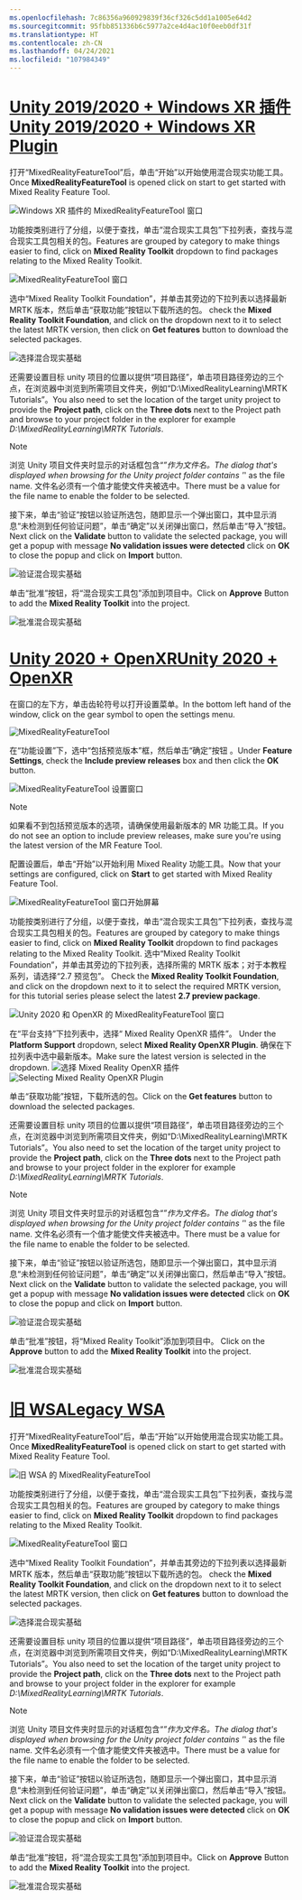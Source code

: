 ```yaml
---
ms.openlocfilehash: 7c86356a960929839f36cf326c5dd1a1005e64d2
ms.sourcegitcommit: 95fbb851336b6c5977a2ce4d4ac10f0eeb0df31f
ms.translationtype: HT
ms.contentlocale: zh-CN
ms.lasthandoff: 04/24/2021
ms.locfileid: "107984349"
---
```

# <a name="unity-20192020--windows-xr-plugin"></a>[<span data-ttu-id="2d2e4-101">Unity 2019/2020 + Windows XR 插件</span><span class="sxs-lookup"><span data-stu-id="2d2e4-101">Unity 2019/2020 + Windows XR Plugin</span></span>](#tab/winxr)

<span data-ttu-id="2d2e4-102">打开“MixedRealityFeatureTool”后，单击“开始”以开始使用混合现实功能工具。</span><span class="sxs-lookup"><span data-stu-id="2d2e4-102">Once **MixedRealityFeatureTool** is opened click on start to get started with Mixed Reality Feature Tool.</span></span>

![Windows XR 插件的 MixedRealityFeatureTool 窗口](../images/mr-learning-base/base-02-section4-step1-2.png)

<span data-ttu-id="2d2e4-104">功能按类别进行了分组，以便于查找，单击“混合现实工具包”下拉列表，查找与混合现实工具包相关的包。</span><span class="sxs-lookup"><span data-stu-id="2d2e4-104">Features are grouped by category to make things easier to find, click on **Mixed Reality Toolkit** dropdown to find packages relating to the Mixed Reality Toolkit.</span></span>

![MixedRealityFeatureTool 窗口](../images/mr-learning-base/base-02-section4-step1-3.png)

<span data-ttu-id="2d2e4-106">选中“Mixed Reality Toolkit Foundation”，并单击其旁边的下拉列表以选择最新 MRTK 版本，然后单击“获取功能”按钮以下载所选的包。 </span><span class="sxs-lookup"><span data-stu-id="2d2e4-106">check the **Mixed Reality Toolkit Foundation**, and click on the dropdown next to it to select the latest MRTK version, then click on **Get features** button to download the selected packages.</span></span>

![选择混合现实基础](../images/mr-learning-base/base-02-section4-step1-4.png)


<span data-ttu-id="2d2e4-108">还需要设置目标 unity 项目的位置以提供“项目路径”，单击项目路径旁边的三个点，在浏览器中浏览到所需项目文件夹，例如“D:\MixedRealityLearning\MRTK Tutorials”。</span><span class="sxs-lookup"><span data-stu-id="2d2e4-108">You also need to set the location of the target unity project to provide the **Project path**, click on the **Three dots** next to the Project path and browse to your project folder in the explorer for example _D:\MixedRealityLearning\MRTK Tutorials_.</span></span>

> [!NOTE]
> <span data-ttu-id="2d2e4-109">浏览 Unity 项目文件夹时显示的对话框包含“_”作为文件名。</span><span class="sxs-lookup"><span data-stu-id="2d2e4-109">The dialog that's displayed when browsing for the Unity project folder contains '_' as the file name.</span></span> <span data-ttu-id="2d2e4-110">文件名必须有一个值才能使文件夹被选中。</span><span class="sxs-lookup"><span data-stu-id="2d2e4-110">There must be a value for the file name to enable the folder to be selected.</span></span>

<span data-ttu-id="2d2e4-111">接下来，单击“验证”按钮以验证所选包，随即显示一个弹出窗口，其中显示消息“未检测到任何验证问题”，单击“确定”以关闭弹出窗口，然后单击“导入”按钮。</span><span class="sxs-lookup"><span data-stu-id="2d2e4-111">Next click on the **Validate** button to validate the selected package, you will get a popup with message **No validation issues were detected** click on **OK** to close the popup and click on **Import** button.</span></span>

![验证混合现实基础](../images/mr-learning-base/base-02-section4-step1-5.png)

<span data-ttu-id="2d2e4-113">单击“批准”按钮，将“混合现实工具包”添加到项目中。</span><span class="sxs-lookup"><span data-stu-id="2d2e4-113">Click on **Approve** Button to add the **Mixed Reality Toolkit** into the project.</span></span>

![批准混合现实基础](../images/mr-learning-base/base-02-section4-step1-6.png)

# <a name="unity-2020--openxr"></a>[<span data-ttu-id="2d2e4-115">Unity 2020 + OpenXR</span><span class="sxs-lookup"><span data-stu-id="2d2e4-115">Unity 2020 + OpenXR</span></span>](#tab/openxr)
<span data-ttu-id="2d2e4-116">在窗口的左下方，单击齿轮符号以打开设置菜单。</span><span class="sxs-lookup"><span data-stu-id="2d2e4-116">In the bottom left hand of the window, click on the gear symbol to open the settings menu.</span></span>

![MixedRealityFeatureTool](../images/mr-learning-base/base-02-section4-step1-2.png)

<span data-ttu-id="2d2e4-118">在“功能设置”下，选中“包括预览版本”框，然后单击“确定”按钮  。</span><span class="sxs-lookup"><span data-stu-id="2d2e4-118">Under **Feature Settings**, check the **Include preview releases** box and then click the **OK** button.</span></span>

![MixedRealityFeatureTool 设置窗口](../images/mrft-settings.png)

> [!NOTE]
><span data-ttu-id="2d2e4-120">如果看不到包括预览版本的选项，请确保使用最新版本的 MR 功能工具。</span><span class="sxs-lookup"><span data-stu-id="2d2e4-120">If you do not see an option to include preview releases, make sure you're using the latest version of the MR Feature Tool.</span></span>

<span data-ttu-id="2d2e4-121">配置设置后，单击“开始”以开始利用 Mixed Reality 功能工具。</span><span class="sxs-lookup"><span data-stu-id="2d2e4-121">Now that your settings are configured, click on **Start** to get started with Mixed Reality Feature Tool.</span></span>

![MixedRealityFeatureTool 窗口开始屏幕](../images/mr-learning-base/base-02-section4-step1-2.png)

<span data-ttu-id="2d2e4-123">功能按类别进行了分组，以便于查找，单击“混合现实工具包”下拉列表，查找与混合现实工具包相关的包。</span><span class="sxs-lookup"><span data-stu-id="2d2e4-123">Features are grouped by category to make things easier to find, click on **Mixed Reality Toolkit** dropdown to find packages relating to the Mixed Reality Toolkit.</span></span>
<span data-ttu-id="2d2e4-124">选中“Mixed Reality Toolkit Foundation”，并单击其旁边的下拉列表，选择所需的 MRTK 版本；对于本教程系列，请选择“2.7 预览包”。 </span><span class="sxs-lookup"><span data-stu-id="2d2e4-124">Check the **Mixed Reality Toolkit Foundation**, and click on the dropdown next to it to select the required MRTK version, for this tutorial series please select the latest **2.7 preview package**.</span></span>

![Unity 2020 和 OpenXR 的 MixedRealityFeatureTool 窗口](../images/mrft-mrtk.png)

<span data-ttu-id="2d2e4-126">在“平台支持”下拉列表中，选择“ Mixed Reality OpenXR 插件”。 </span><span class="sxs-lookup"><span data-stu-id="2d2e4-126">Under the **Platform Support** dropdown, select **Mixed Reality OpenXR Plugin**.</span></span> <span data-ttu-id="2d2e4-127">确保在下拉列表中选中最新版本。</span><span class="sxs-lookup"><span data-stu-id="2d2e4-127">Make sure the latest version is selected in the dropdown.</span></span>
<span data-ttu-id="2d2e4-128">![选择 Mixed Reality OpenXR 插件](../images/mrft-openxr.png)</span><span class="sxs-lookup"><span data-stu-id="2d2e4-128">![Selecting Mixed Reality OpenXR Plugin](../images/mrft-openxr.png)</span></span>

<span data-ttu-id="2d2e4-129">单击“获取功能”按钮，下载所选的包。</span><span class="sxs-lookup"><span data-stu-id="2d2e4-129">Click on the **Get features** button to download the selected packages.</span></span>

<span data-ttu-id="2d2e4-130">还需要设置目标 unity 项目的位置以提供“项目路径”，单击项目路径旁边的三个点，在浏览器中浏览到所需项目文件夹，例如“D:\MixedRealityLearning\MRTK Tutorials”。</span><span class="sxs-lookup"><span data-stu-id="2d2e4-130">You also need to set the location of the target unity project to provide the **Project path**, click on the **Three dots** next to the Project path and browse to your project folder in the explorer for example _D:\MixedRealityLearning\MRTK Tutorials_.</span></span>

> [!NOTE]
> <span data-ttu-id="2d2e4-131">浏览 Unity 项目文件夹时显示的对话框包含“_”作为文件名。</span><span class="sxs-lookup"><span data-stu-id="2d2e4-131">The dialog that's displayed when browsing for the Unity project folder contains '_' as the file name.</span></span> <span data-ttu-id="2d2e4-132">文件名必须有一个值才能使文件夹被选中。</span><span class="sxs-lookup"><span data-stu-id="2d2e4-132">There must be a value for the file name to enable the folder to be selected.</span></span>

<span data-ttu-id="2d2e4-133">接下来，单击“验证”按钮以验证所选包，随即显示一个弹出窗口，其中显示消息“未检测到任何验证问题”，单击“确定”以关闭弹出窗口，然后单击“导入”按钮。</span><span class="sxs-lookup"><span data-stu-id="2d2e4-133">Next click on the **Validate** button to validate the selected package, you will get a popup with message **No validation issues were detected** click on **OK** to close the popup and click on **Import** button.</span></span>

![验证混合现实基础](../images/mrft-openxr-validate2.png)

<span data-ttu-id="2d2e4-135">单击“批准”按钮，将“Mixed Reality Toolkit”添加到项目中。 </span><span class="sxs-lookup"><span data-stu-id="2d2e4-135">Click on the **Approve** button to add the **Mixed Reality Toolkit** into the project.</span></span>

![批准混合现实基础](../images/mrft-openxr-import.png)

# <a name="legacy-wsa"></a>[<span data-ttu-id="2d2e4-137">旧 WSA</span><span class="sxs-lookup"><span data-stu-id="2d2e4-137">Legacy WSA</span></span>](#tab/wsa)
<span data-ttu-id="2d2e4-138">打开“MixedRealityFeatureTool”后，单击“开始”以开始使用混合现实功能工具。</span><span class="sxs-lookup"><span data-stu-id="2d2e4-138">Once **MixedRealityFeatureTool** is opened click on start to get started with Mixed Reality Feature Tool.</span></span>

![旧 WSA 的 MixedRealityFeatureTool](../images/mr-learning-base/base-02-section4-step1-2.png)

<span data-ttu-id="2d2e4-140">功能按类别进行了分组，以便于查找，单击“混合现实工具包”下拉列表，查找与混合现实工具包相关的包。</span><span class="sxs-lookup"><span data-stu-id="2d2e4-140">Features are grouped by category to make things easier to find, click on **Mixed Reality Toolkit** dropdown to find packages relating to the Mixed Reality Toolkit.</span></span>

![MixedRealityFeatureTool 窗口](../images/mr-learning-base/base-02-section4-step1-3.png)

<span data-ttu-id="2d2e4-142">选中“Mixed Reality Toolkit Foundation”，并单击其旁边的下拉列表以选择最新 MRTK 版本，然后单击“获取功能”按钮以下载所选的包。 </span><span class="sxs-lookup"><span data-stu-id="2d2e4-142">check the **Mixed Reality Toolkit Foundation**, and click on the dropdown next to it to select the latest MRTK version, then click on **Get features** button to download the selected packages.</span></span>

![选择混合现实基础](../images/mr-learning-base/base-02-section4-step1-4.png)

<span data-ttu-id="2d2e4-144">还需要设置目标 unity 项目的位置以提供“项目路径”，单击项目路径旁边的三个点，在浏览器中浏览到所需项目文件夹，例如“D:\MixedRealityLearning\MRTK Tutorials”。</span><span class="sxs-lookup"><span data-stu-id="2d2e4-144">You also need to set the location of the target unity project to provide the **Project path**, click on the **Three dots** next to the Project path and browse to your project folder in the explorer for example _D:\MixedRealityLearning\MRTK Tutorials_.</span></span>

> [!NOTE]
> <span data-ttu-id="2d2e4-145">浏览 Unity 项目文件夹时显示的对话框包含“_”作为文件名。</span><span class="sxs-lookup"><span data-stu-id="2d2e4-145">The dialog that's displayed when browsing for the Unity project folder contains '_' as the file name.</span></span> <span data-ttu-id="2d2e4-146">文件名必须有一个值才能使文件夹被选中。</span><span class="sxs-lookup"><span data-stu-id="2d2e4-146">There must be a value for the file name to enable the folder to be selected.</span></span>

<span data-ttu-id="2d2e4-147">接下来，单击“验证”按钮以验证所选包，随即显示一个弹出窗口，其中显示消息“未检测到任何验证问题”，单击“确定”以关闭弹出窗口，然后单击“导入”按钮。</span><span class="sxs-lookup"><span data-stu-id="2d2e4-147">Next click on the **Validate** button to validate the selected package, you will get a popup with message **No validation issues were detected** click on **OK** to close the popup and click on **Import** button.</span></span>

![验证混合现实基础](../images/mr-learning-base/base-02-section4-step1-5.png)

<span data-ttu-id="2d2e4-149">单击“批准”按钮，将“混合现实工具包”添加到项目中。</span><span class="sxs-lookup"><span data-stu-id="2d2e4-149">Click on **Approve** Button to add the **Mixed Reality Toolkit** into the project.</span></span>

![批准混合现实基础](../images/mr-learning-base/base-02-section4-step1-6.png)

